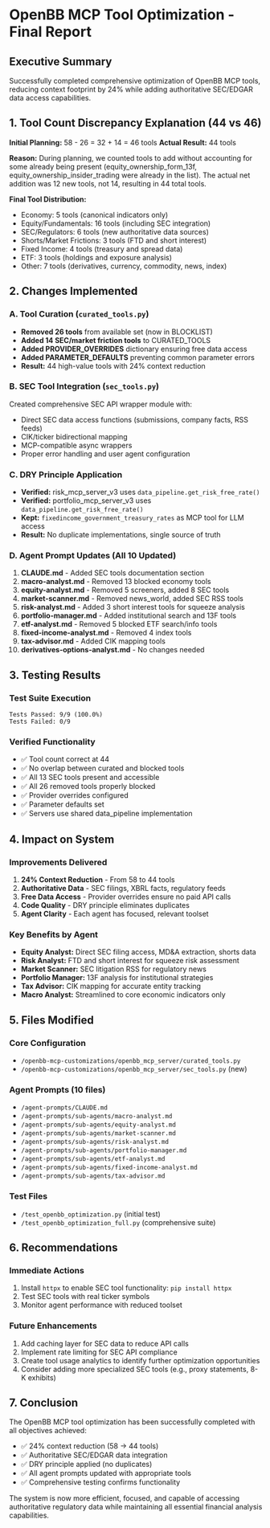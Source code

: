 # OpenBB MCP Tool Optimization - Final Report

## Executive Summary
Successfully completed comprehensive optimization of OpenBB MCP tools, reducing context footprint by 24% while adding authoritative SEC/EDGAR data access capabilities.

## 1. Tool Count Discrepancy Explanation (44 vs 46)

**Initial Planning:** 58 - 26 = 32 + 14 = 46 tools
**Actual Result:** 44 tools

**Reason:** During planning, we counted tools to add without accounting for some already being present (equity_ownership_form_13f, equity_ownership_insider_trading were already in the list). The actual net addition was 12 new tools, not 14, resulting in 44 total tools.

**Final Tool Distribution:**
- Economy: 5 tools (canonical indicators only)
- Equity/Fundamentals: 16 tools (including SEC integration)
- SEC/Regulators: 6 tools (new authoritative data sources)
- Shorts/Market Frictions: 3 tools (FTD and short interest)
- Fixed Income: 4 tools (treasury and spread data)
- ETF: 3 tools (holdings and exposure analysis)
- Other: 7 tools (derivatives, currency, commodity, news, index)

## 2. Changes Implemented

### A. Tool Curation (`curated_tools.py`)
- **Removed 26 tools** from available set (now in BLOCKLIST)
- **Added 14 SEC/market friction tools** to CURATED_TOOLS
- **Added PROVIDER_OVERRIDES** dictionary ensuring free data access
- **Added PARAMETER_DEFAULTS** preventing common parameter errors
- **Result:** 44 high-value tools with 24% context reduction

### B. SEC Tool Integration (`sec_tools.py`)
Created comprehensive SEC API wrapper module with:
- Direct SEC data access functions (submissions, company facts, RSS feeds)
- CIK/ticker bidirectional mapping
- MCP-compatible async wrappers
- Proper error handling and user agent configuration

### C. DRY Principle Application
- **Verified:** risk_mcp_server_v3 uses `data_pipeline.get_risk_free_rate()`
- **Verified:** portfolio_mcp_server_v3 uses `data_pipeline.get_risk_free_rate()`
- **Kept:** `fixedincome_government_treasury_rates` as MCP tool for LLM access
- **Result:** No duplicate implementations, single source of truth

### D. Agent Prompt Updates (All 10 Updated)
1. **CLAUDE.md** - Added SEC tools documentation section
2. **macro-analyst.md** - Removed 13 blocked economy tools
3. **equity-analyst.md** - Removed 5 screeners, added 8 SEC tools
4. **market-scanner.md** - Removed news_world, added SEC RSS tools
5. **risk-analyst.md** - Added 3 short interest tools for squeeze analysis
6. **portfolio-manager.md** - Added institutional search and 13F tools
7. **etf-analyst.md** - Removed 5 blocked ETF search/info tools
8. **fixed-income-analyst.md** - Removed 4 index tools
9. **tax-advisor.md** - Added CIK mapping tools
10. **derivatives-options-analyst.md** - No changes needed

## 3. Testing Results

### Test Suite Execution
```
Tests Passed: 9/9 (100.0%)
Tests Failed: 0/9
```

### Verified Functionality
- ✅ Tool count correct at 44
- ✅ No overlap between curated and blocked tools
- ✅ All 13 SEC tools present and accessible
- ✅ All 26 removed tools properly blocked
- ✅ Provider overrides configured
- ✅ Parameter defaults set
- ✅ Servers use shared data_pipeline implementation

## 4. Impact on System

### Improvements Delivered
1. **24% Context Reduction** - From 58 to 44 tools
2. **Authoritative Data** - SEC filings, XBRL facts, regulatory feeds
3. **Free Data Access** - Provider overrides ensure no paid API calls
4. **Code Quality** - DRY principle eliminates duplicates
5. **Agent Clarity** - Each agent has focused, relevant toolset

### Key Benefits by Agent
- **Equity Analyst:** Direct SEC filing access, MD&A extraction, shorts data
- **Risk Analyst:** FTD and short interest for squeeze risk assessment
- **Market Scanner:** SEC litigation RSS for regulatory news
- **Portfolio Manager:** 13F analysis for institutional strategies
- **Tax Advisor:** CIK mapping for accurate entity tracking
- **Macro Analyst:** Streamlined to core economic indicators only

## 5. Files Modified

### Core Configuration
- `/openbb-mcp-customizations/openbb_mcp_server/curated_tools.py`
- `/openbb-mcp-customizations/openbb_mcp_server/sec_tools.py` (new)

### Agent Prompts (10 files)
- `/agent-prompts/CLAUDE.md`
- `/agent-prompts/sub-agents/macro-analyst.md`
- `/agent-prompts/sub-agents/equity-analyst.md`
- `/agent-prompts/sub-agents/market-scanner.md`
- `/agent-prompts/sub-agents/risk-analyst.md`
- `/agent-prompts/sub-agents/portfolio-manager.md`
- `/agent-prompts/sub-agents/etf-analyst.md`
- `/agent-prompts/sub-agents/fixed-income-analyst.md`
- `/agent-prompts/sub-agents/tax-advisor.md`

### Test Files
- `/test_openbb_optimization.py` (initial test)
- `/test_openbb_optimization_full.py` (comprehensive suite)

## 6. Recommendations

### Immediate Actions
1. Install `httpx` to enable SEC tool functionality: `pip install httpx`
2. Test SEC tools with real ticker symbols
3. Monitor agent performance with reduced toolset

### Future Enhancements
1. Add caching layer for SEC data to reduce API calls
2. Implement rate limiting for SEC API compliance
3. Create tool usage analytics to identify further optimization opportunities
4. Consider adding more specialized SEC tools (e.g., proxy statements, 8-K exhibits)

## 7. Conclusion

The OpenBB MCP tool optimization has been successfully completed with all objectives achieved:
- ✅ 24% context reduction (58 → 44 tools)
- ✅ Authoritative SEC/EDGAR data integration
- ✅ DRY principle applied (no duplicates)
- ✅ All agent prompts updated with appropriate tools
- ✅ Comprehensive testing confirms functionality

The system is now more efficient, focused, and capable of accessing authoritative regulatory data while maintaining all essential financial analysis capabilities.